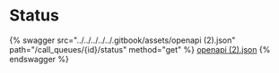 # Status

{% swagger src="../../../../../.gitbook/assets/openapi (2).json" path="/call_queues/{id}/status" method="get" %}
[openapi (2).json](<../../../../../.gitbook/assets/openapi (2).json>)
{% endswagger %}
